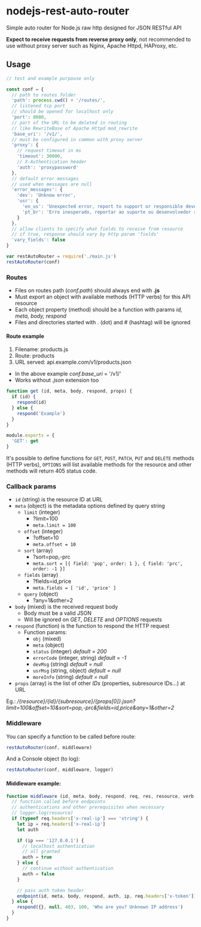 # nodejs-rest-auto-router
Simple auto router for Node.js raw http designed for JSON RESTful API

**Expect to receive requests from reverse proxy only**,
not recommended to use without proxy server such as Nginx, Apache Httpd, HAProxy, etc.

## Usage

```javascript
// test and example purpouse only

const conf = {
  // path to routes folder
  'path': process.cwd() + '/routes/',
  // listened tcp port
  // should be opened for localhost only
  'port': 8080,
  // part of the URL to be deleted in routing
  // like RewriteBase of Apache Httpd mod_rewrite
  'base_uri': '/v1/',
  // must be configured in common with proxy server
  'proxy': {
    // request timeout in ms
    'timeout': 30000,
    // X-Authentication header
    'auth': 'proxypassword'
  },
  // default error messages
  // used when messages are null
  'error_messages': {
    'dev': 'Unknow error',
    'usr': {
      'en_us': 'Unexpected error, report to support or responsible developer',
      'pt_br': 'Erro inesperado, reportar ao suporte ou desenvolvedor responsável'
    }
  },
  // allow clients to specify what fields to receive from resource
  // if true, response should vary by http param 'fields'
  'vary_fields': false
}

var restAutoRouter = require('./main.js')
restAutoRouter(conf)
```

### Routes

* Files on routes path (*conf.path*) should always end with **.js**
* Must export an object with available methods (HTTP verbs) for this API resource
* Each object property (method) should be a function with params *id, meta, body, respond*
* Files and directories started with . (dot) and # (hashtag) will be ignored

#### Route example

1. Filename: products.js
2. Route: products
3. URL served: api.example.com/v1/products.json
+ In the above example *conf.base_uri* = '/v1/'
+ Works without *.json* extension too

```javascript
function get (id, meta, body, respond, props) {
  if (id) {
    respond(id)
  } else {
    respond('Example')
  }
}

module.exports = {
  'GET': get
}
```

It's possible to define functions for
`GET`, `POST`, `PATCH`, `PUT` and `DELETE`
methods (HTTP verbs), `OPTIONS` will list available methods for the resource
and other methods will return 405 status code.

### Callback params

* `id` (string) is the resource ID at URL
* `meta` (object) is the metadata options defined by query string
    + `limit` (integer)
        - ?limit=100
        - `meta.limit = 100`
    + `offset` (integer)
        - ?offset=10
        - `meta.offset = 10`
    + `sort` (array)
        - ?sort=pop,-prc
        - `meta.sort = [{ field: 'pop', order: 1 }, { field: 'prc', order: -1 }]`
    + `fields` (array)
        - ?fields=id,price
        - `meta.fields = [ 'id', 'price' ]`
    + `query` (object)
        - ?any=1&other=2
* `body` (mixed) is the received request body
    + Body must be a valid JSON
    + Will be ignored on *GET*, *DELETE* and *OPTIONS* requests
* `respond` (function) is the function to respond the HTTP request
    + Function params:
        - `obj` (mixed)
        - `meta` (object)
        - `status` (integer) *default = 200*
        - `errorCode` (integer, string) *default = -1*
        - `devMsg` (string) *default = null*
        - `usrMsg` (string, object) *default = null*
        - `moreInfo` (string) *default = null*
* `props` (array) is the list of other *IDs* (properties, subresource IDs...) at URL

Eg.: */{resource}/{id}/{subresource}/{props[0]}.json?limit=100&offset=10&sort=pop,-prc&fields=id,price&any=1&other=2*

### Middleware

You can specify a function to be called before route:

```javascript
restAutoRouter(conf, middleware)
```

And a Console object (to log):

```javascript
restAutoRouter(conf, middleware, logger)
```

#### Middleware example:

```javascript
function middleware (id, meta, body, respond, req, res, resource, verb, endpoint) {
  // function called before endpoints
  // authentications and other prerequisites when necessary
  // logger.log(resource)
  if (typeof req.headers['x-real-ip'] === 'string') {
    let ip = req.headers['x-real-ip']
    let auth

    if (ip === '127.0.0.1') {
      // localhost authentication
      // all granted
      auth = true
    } else {
      // continue without authentication
      auth = false
    }

    // pass auth token header
    endpoint(id, meta, body, respond, auth, ip, req.headers['x-token'])
  } else {
    respond({}, null, 403, 100, 'Who are you? Unknown IP address')
  }
}
```
